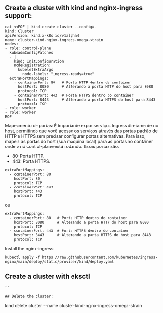 ## Create a cluster with kind and nginx-ingress support:
```
cat <<EOF | kind create cluster --config=-
kind: Cluster
apiVersion: kind.x-k8s.io/v1alpha4
name: cluster-kind-nginx-ingress-omega-strain
nodes:
- role: control-plane
  kubeadmConfigPatches:
  - |
    kind: InitConfiguration
    nodeRegistration:
      kubeletExtraArgs:
        node-labels: "ingress-ready=true"
  extraPortMappings:
    - containerPort: 80   # Porta HTTP dentro do container
      hostPort: 8080      # Alterando a porta HTTP do host para 8080
      protocol: TCP
    - containerPort: 443  # Porta HTTPS dentro do container
      hostPort: 8443      # Alterando a porta HTTPS do host para 8443
      protocol: TCP
- role: worker
- role: worker
EOF
```

Mapeamento de portas:
É importante expor serviços Ingress diretamente no host, permitindo que você acesse os serviços através das portas padrão de HTTP e HTTPS sem precisar configurar portas alternativas. Para isso, mapeia as portas do host (sua máquina local) para as portas no container onde o nó control-plane está rodando. Essas portas são:
- 80: Porta HTTP.
- 443: Porta HTTPS.
```
extraPortMappings:
  - containerPort: 80
    hostPort: 80
    protocol: TCP
  - containerPort: 443
    hostPort: 443
    protocol: TCP
```
ou
```
extraPortMappings:
  - containerPort: 80   # Porta HTTP dentro do container
    hostPort: 8080      # Alterando a porta HTTP do host para 8080
    protocol: TCP
  - containerPort: 443  # Porta HTTPS dentro do container
    hostPort: 8443      # Alterando a porta HTTPS do host para 8443
    protocol: TCP
```

Install the nginx-ingress:
```
kubectl apply -f https://raw.githubusercontent.com/kubernetes/ingress-nginx/main/deploy/static/provider/kind/deploy.yaml
```

## Create a cluster with eksctl
```
``

## Delete the cluster:
```
kind delete cluster --name cluster-kind-nginx-ingress-omega-strain
```
